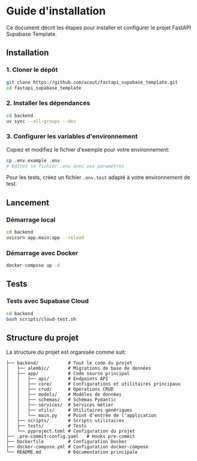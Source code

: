 # Guide d'installation

Ce document décrit les étapes pour installer et configurer le projet FastAPI Supabase Template.

## Installation

### 1. Cloner le dépôt

```bash
git clone https://github.com/acout/fastapi_supabase_template.git
cd fastapi_supabase_template
```

### 2. Installer les dépendances

```bash
cd backend
uv sync --all-groups --dev
```

### 3. Configurer les variables d'environnement

Copiez et modifiez le fichier d'exemple pour votre environnement:

```bash
cp .env.example .env
# Éditez le fichier .env avec vos paramètres
```

Pour les tests, créez un fichier `.env.test` adapté à votre environnement de test.

## Lancement

### Démarrage local

```bash
cd backend
uvicorn app.main:app --reload
```

### Démarrage avec Docker

```bash
docker-compose up -d
```

## Tests

### Tests avec Supabase Cloud

```bash
cd backend
bash scripts/cloud-test.sh
```

## Structure du projet

La structure du projet est organisée comme suit:

```
├── backend/           # Tout le code du projet
│   ├── alembic/       # Migrations de base de données
│   ├── app/           # Code source principal
│   │   ├── api/       # Endpoints API
│   │   ├── core/      # Configurations et utilitaires principaux
│   │   ├── crud/      # Opérations CRUD
│   │   ├── models/    # Modèles de données
│   │   ├── schemas/   # Schémas Pydantic
│   │   ├── services/  # Services métier
│   │   ├── utils/     # Utilitaires génériques
│   │   └── main.py    # Point d'entrée de l'application
│   ├── scripts/       # Scripts utilitaires
│   ├── tests/         # Tests
│   └── pyproject.toml # Configuration du projet
├── .pre-commit-config.yaml   # Hooks pre-commit
├── Dockerfile         # Configuration Docker
├── docker-compose.yml # Configuration docker-compose
└── README.md          # Documentation principale
```
